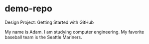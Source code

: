 # demo-repo
Design Project: Getting Started with GitHub

My name is Adam. I am studying computer engineering. My favorite baseball team is the Seattle Mariners.